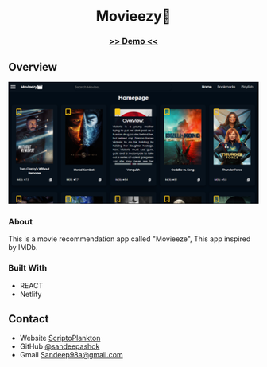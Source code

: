 <!-- Please update value in the {}  -->

<h1 align="center">Movieezy🎥</h1>

<div align="center">
  <h3>
    <a href="https://movieezy.netlify.app/">
     >> Demo <<
    </a>   
  </h3>
</div>


<!-- OVERVIEW -->

## Overview

![screenshot](capture.png)

### About

  This is a movie recommendation app called "Movieeze", This app inspired by IMDb. 

### Built With

<!-- This section should list any major frameworks that you built your project using. Here are a few examples.-->

- REACT
- Netlify


## Contact

- Website [ScriptoPlankton](https://sandeep.netlify.app/)
- GitHub [@sandeepashok](https://github.com/sandeepashok)
- Gmail [Sandeep98a@gmail.com](sandeep98a@gmail.com)

